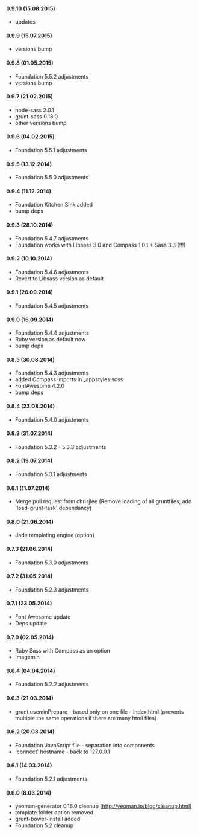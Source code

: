#### 0.9.10 (15.08.2015)

- updates

#### 0.9.9 (15.07.2015)

- versions bump

#### 0.9.8 (01.05.2015)

- Foundation 5.5.2 adjustments
- versions bump

#### 0.9.7 (21.02.2015)

- node-sass 2.0.1
- grunt-sass 0.18.0
- other versions bump

#### 0.9.6 (04.02.2015)

- Foundation 5.5.1 adjustments

#### 0.9.5 (13.12.2014)

- Foundation 5.5.0 adjustments

#### 0.9.4 (11.12.2014)

- Foundation Kitchen Sink added
- bump deps

#### 0.9.3 (28.10.2014)

- Foundation 5.4.7 adjustments
- Foundation works with Libsass 3.0 and Compass 1.0.1 + Sass 3.3 (!!!)

#### 0.9.2 (10.10.2014)

- Foundation 5.4.6 adjustments
- Revert to Libsass version as default

#### 0.9.1 (26.09.2014)

- Foundation 5.4.5 adjustments

#### 0.9.0 (16.09.2014)

- Foundation 5.4.4 adjustments
- Ruby version as default now
- bump deps

#### 0.8.5 (30.08.2014)

- Foundation 5.4.3 adjustments
- added Compass imports in _appstyles.scss
- FontAwesome 4.2.0
- bump deps

#### 0.8.4 (23.08.2014)

- Foundation 5.4.0 adjustments

#### 0.8.3 (31.07.2014)

- Foundation 5.3.2 - 5.3.3 adjustments

#### 0.8.2 (19.07.2014)

- Foundation 5.3.1 adjustments

#### 0.8.1 (11.07.2014)

- Merge pull request from chrisjlee (Remove loading of all gruntfiles; add 'load-grunt-task' dependancy)

#### 0.8.0 (21.06.2014)

- Jade templating engine (option)

#### 0.7.3 (21.06.2014)

- Foundation 5.3.0 adjustments

#### 0.7.2 (31.05.2014)

- Foundation 5.2.3 adjustments

#### 0.7.1 (23.05.2014)

- Font Awesome update
- Deps update

#### 0.7.0 (02.05.2014)

- Ruby Sass with Compass as an option
- Imagemin

#### 0.6.4 (04.04.2014)

- Foundation 5.2.2 adjustments

#### 0.6.3 (21.03.2014)

- grunt useminPrepare - based only on one file - index.html (prevents multiple the same operations if there are many html files)

#### 0.6.2 (20.03.2014)

- Foundation JavaScript file - separation into components
- 'connect' hostname - back to 127.0.0.1

#### 0.6.1 (14.03.2014)

- Foundation 5.2.1 adjustments

#### 0.6.0 (8.03.2014)

- yeoman-generator 0.16.0 cleanup [http://yeoman.io/blog/cleanup.html]
- template folder option removed
- grunt-bower-install added
- Foundation 5.2 cleanup

